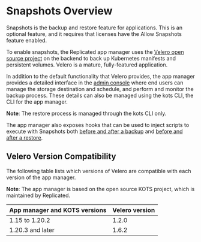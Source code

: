 # Snapshots Overview

Snapshots is the backup and restore feature for applications. This is an optional feature, and it requires that licenses have the Allow Snapshots feature enabled.

To enable snapshots, the Replicated app manager uses the [Velero open source project](https://velero.netlify.app) on the backend to back up Kubernetes manifests and persistent volumes. Velero is a mature, fully-featured application.

In addition to the default functionality that Velero provides, the app manager provides a detailed interface in the [admin console](../enterprise/snapshots-scheduling) where end users can manage the storage destination and schedule, and perform and monitor the backup process. These details can also be managed using the kots CLI, the CLI for the app manager.

**Note**: The restore process is managed through the kots CLI only.

The app manager also exposes hooks that can be used to inject scripts to execute with Snapshots both [before and after a backup](snapshots-configuring-backups) and [before and after a restore](../enterprise/snapshots-understanding).

## Velero Version Compatibility

The following table lists which versions of Velero are compatible with each version of the app manager.

**Note**: The app manager is based on the open source KOTS project, which is maintained by Replicated.

| App manager and KOTS versions | Velero version |
|------|-------------|
| 1.15 to 1.20.2 | 1.2.0 |
| 1.20.3 and later | 1.6.2 |
